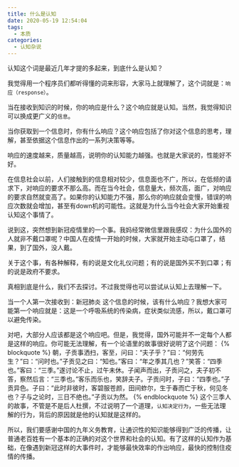 ```yaml
---
title: 什么是认知
date: 2020-05-19 12:54:04
tags: 
  - 本质
categories:
  - 认知杂说
---
```


认知这个词是最近几年才提的多起来，到底什么是认知？
<!--more-->

我觉得用一个程序员们都听得懂的词来形容，大家马上就理解了，这个词就是：`响应（response）`。

当在接收到知识的时候，你的响应是什么？这个响应就是认知。当然，我觉得知识可以换成更广义的`信息`。

当你获取到一个信息时，你有什么响应？这个响应包括了你对这个信息的思考，理解，甚至依据这个信息作出的一系列决策等等。

响应的速度越来，质量越高，说明你的认知能力越强。也就是大家说的，性能好不好。

在信息社会以前，人们接触到的信息相对较少，信息面也不广，所以，在低频的请求下，对响应的要求不那么高。而在当今社会，信息量大，频次高，面广，对响应的要求自然就变高了。如果你的认知能力不强，那么你的响应就会变慢，错误的响应次数就会增加，甚至有down机的可能性。这就是为什么当今社会大家开始重视认知这个事情了。


说到这，突然想到新冠疫情里的一个事。我妈经常微信里跟我感叹：为什么国外的人就非不戴口罩呢？中国人在疫情一开始的时候，大家就开始主动屯口罩了，结果，到了国外，没人戴。

关于这个事，有各种解释，有的说是文化礼仪问题；有的说是国外买不到口罩；有的说是政府不要求。

真相到底是什么，我们不去探讨。不过我觉得也可以尝试从认知上去理解一下。

当一个人第一次接收到：新冠肺炎 这个信息的时候，该有什么响应？我想大家可能第一个响应就是：这是一个呼吸系统的传染病，症状类似流感，所以，戴口罩可以避免传染。

对吧，大部分人应该都是这个响应吧。但是，我觉得，国外可能并不一定每个人都是这样的响应。你可能无法理解，有一个论语里的故事很好说明了这个问题：
{% blockquote %}
朝，子贡事洒扫，客至，问曰：“夫子乎？”曰：“何劳先生？”曰：“问时也。”子贡见之曰：“知也。”客曰：“年之季其几也？”笑答：“四季也。”客曰：“三季。”遂讨论不止，过午未休。子闻声而出，子贡问之，夫子初不答，察然后言：“三季也。”客乐而乐也，笑辞夫子。子贡问时，子曰：“四季也。”子贡异色。子曰：“此时非彼时，客碧服苍颜，田间蚱尔，生于春而亡于秋，何见冬也？子与之论时，三日不绝也。”子贡以为然。
{% endblockquote %}
这个三季人的故事，不管是不是后人杜撰，不过说明了一个道理，`认知决定行为`，一些无法理解的行为，背后的原因就是他的认知就是这样的。

所以，我们要感谢中国的九年义务教育，让通识性的知识能够得到广泛的传播，让普通老百姓有一个基本的正确的对这个世界和社会的认知。有了这样的认知作为基础，在像遇到新冠这样的大事件时，才能够最快效率的作出响应，最快的控制住疫情的传播。